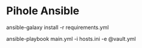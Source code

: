 # Pihole Ansible
ansible-galaxy install -r requirements.yml

ansible-playbook main.yml -i hosts.ini -e @vault.yml
